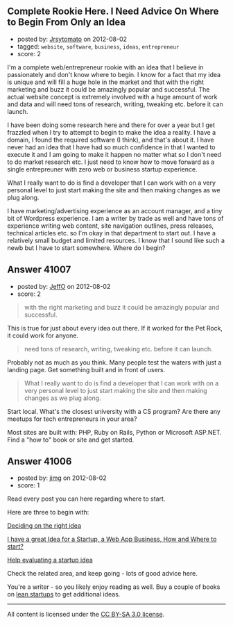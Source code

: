## Complete Rookie Here. I Need Advice On Where to Begin From Only an Idea

- posted by: [Jrsytomato](https://stackexchange.com/users/-1/19050-jrsytomato) on 2012-08-02
- tagged: `website`, `software`, `business`, `ideas`, `entrepreneur`
- score: 2

I'm a complete web/entrepreneur rookie with an idea that I believe in passionately and don't know where to begin.  I know for a fact that my idea is unique and will fill a huge hole in the market and that with the right marketing and buzz it could be amazingly popular and successful.  The actual website concept is extremely involved with a huge amount of work and data and will need tons of research, writing, tweaking etc. before it can launch. 

I have been doing some research here and there for over a year but I get frazzled when I try to attempt to begin to make the idea a reality.  I have a domain, I found the required software (I think), and that's about it.  I have never had an idea that I have had so much confidence in that I wanted to execute it and I am going to make it happen no matter what so I don't need to do market research etc.  I just need to know how to move forward as a single entrepreuner with zero web or business startup experience.  

What I really want to do is find a developer that I can work with on a very personal level to just start making the site and then making changes as we plug along.  

I have marketing/advertising experience as an account manager, and a tiny bit of Wordpress experience.  I am a writer by trade as well and have tons of experience writing web content, site navigation outlines, press releases, technical articles etc. so I'm okay in that department to start out.  I have a relatively small budget and limited resources. I know that I sound like such a newb but I have to start somewhere.  Where do I begin? 



## Answer 41007

- posted by: [JeffO](https://stackexchange.com/users/-1/1796-jeffo) on 2012-08-02
- score: 2

> with the right marketing and buzz it could be amazingly popular and
> successful.

This is true for just about every idea out there. If it worked for the Pet Rock, it could work for anyone.

> need tons of research, writing, tweaking etc. before it can launch.

Probably not as much as you think. Many people test the waters with just a landing page. Get something built and in front of users.

> What I really want to do is find a developer that I can work with on a
> very personal level to just start making the site and then making
> changes as we plug along.

Start local. What's the closest university with a CS program? Are there any meetups for tech entrepreneurs in your area? 

Most sites are built with: PHP, Ruby on Rails, Python or Microsoft ASP.NET. Find a "how to" book or site and get started.


## Answer 41006

- posted by: [jimg](https://stackexchange.com/users/-1/2380-jimg) on 2012-08-02
- score: 1

<p>Read every post you can here regarding where to start.  </p>

<p>Here are three to begin with:</p>

<p><a href="http://answers.onstartups.com/questions/5700/deciding-on-the-right-idea?rq=1">Deciding on the right idea</a></p>

<p><a href="http://answers.onstartups.com/questions/19073/i-have-a-great-idea-for-a-startup-a-web-app-business-how-and-where-to-start?rq=1">I have a great Idea for a Startup, a Web App Business, How and Where to start?</a></p>

<p><a href="http://answers.onstartups.com/questions/8353/help-evaluating-a-startup-idea?rq=1">Help evaluating a startup idea</a></p>

<p>Check the related area, and keep going - lots of good advice here.  </p>

<p>You're a writer - so you likely enjoy reading as well.  Buy a couple of books on <a href="http://www.amazon.com/s/url=search-alias=aps&amp;field-keywords=lean+startup&amp;sprefix=lean" rel="nofollow">lean startups</a> to get additional ideas.  </p>




---

All content is licensed under the [CC BY-SA 3.0 license](https://creativecommons.org/licenses/by-sa/3.0/).
